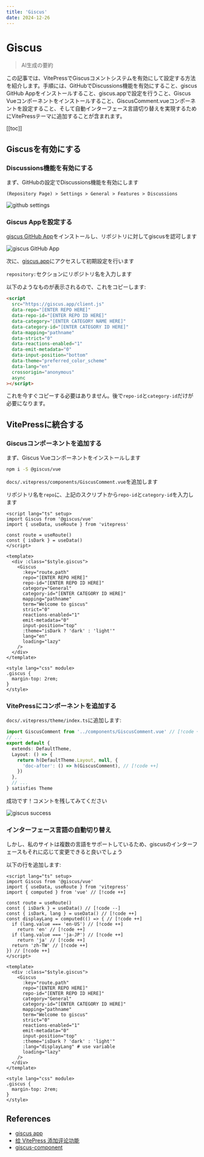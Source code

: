 ```yaml
---
title: 'Giscus'
date: 2024-12-26
---
```


# Giscus

> AI生成の要約

<!-- excerpt -->

この記事では、VitePressでGiscusコメントシステムを有効にして設定する方法を紹介します。手順には、GitHubでDiscussions機能を有効にすること、giscus GitHub Appをインストールすること、giscus.appで設定を行うこと、Giscus Vueコンポーネントをインストールすること、GiscusComment.vueコンポーネントを設定すること、そして自動インターフェース言語切り替えを実現するためにVitePressテーマに追加することが含まれます。

<!-- excerpt -->

[[toc]]

## Giscusを有効にする

### Discussions機能を有効にする

まず、GitHubの設定でDiscussions機能を有効にします

`(Repository Page) > Settings > General > Features > Discussions`

![github settings](https://i.imgur.com/v7sIMLn.png)

### Giscus Appを設定する

[giscus GitHub App](https://github.com/apps/giscus)をインストールし、リポジトリに対してgiscusを認可します

![giscus GitHub App](https://i.imgur.com/w0pAO3E.png)

次に、[giscus.app](https://giscus.app/)にアクセスして初期設定を行います

`repository:`セクションにリポジトリ名を入力します

以下のようなものが表示されるので、これをコピーします:

```html
<script
  src="https://giscus.app/client.js"
  data-repo="[ENTER REPO HERE]"
  data-repo-id="[ENTER REPO ID HERE]"
  data-category="[ENTER CATEGORY NAME HERE]"
  data-category-id="[ENTER CATEGORY ID HERE]"
  data-mapping="pathname"
  data-strict="0"
  data-reactions-enabled="1"
  data-emit-metadata="0"
  data-input-position="bottom"
  data-theme="preferred_color_scheme"
  data-lang="en"
  crossorigin="anonymous"
  async
></script>
```

これを今すぐコピーする必要はありません。後で`repo-id`と`category-id`だけが必要になります。

## VitePressに統合する

### Giscusコンポーネントを追加する

まず、Giscus Vueコンポーネントをインストールします

```bash
npm i -S @giscus/vue
```

`docs/.vitepress/components/GiscusComment.vue`を追加します

リポジトリ名を`repo`に、上記のスクリプトから`repo-id`と`category-id`を入力します

```vue
<script lang="ts" setup>
import Giscus from '@giscus/vue'
import { useData, useRoute } from 'vitepress'

const route = useRoute()
const { isDark } = useData()
</script>

<template>
  <div :class="$style.giscus">
    <Giscus
      :key="route.path"
      repo="[ENTER REPO HERE]"
      repo-id="[ENTER REPO ID HERE]"
      category="General"
      category-id="[ENTER CATEGORY ID HERE]"
      mapping="pathname"
      term="Welcome to giscus"
      strict="0"
      reactions-enabled="1"
      emit-metadata="0"
      input-position="top"
      :theme="isDark ? 'dark' : 'light'"
      lang="en"
      loading="lazy"
    />
  </div>
</template>

<style lang="css" module>
.giscus {
  margin-top: 2rem;
}
</style>
```

### VitePressにコンポーネントを追加する

`docs/.vitepress/theme/index.ts`に追加します:

```typescript
import GiscusComment from '../components/GiscusComment.vue' // [!code ++]
// ...
export default {
  extends: DefaultTheme,
  Layout: () => {
    return h(DefaultTheme.Layout, null, {
      'doc-after': () => h(GiscusComment), // [!code ++]
    })
  },
  // ...
} satisfies Theme
```

成功です！コメントを残してみてください

![giscus success](https://i.imgur.com/gMzwIAZ.png)

### インターフェース言語の自動切り替え

しかし、私のサイトは複数の言語をサポートしているため、giscusのインターフェースもそれに応じて変更できると良いでしょう

以下の行を追加します:

```vue
<script lang="ts" setup>
import Giscus from '@giscus/vue'
import { useData, useRoute } from 'vitepress'
import { computed } from 'vue' // [!code ++]

const route = useRoute()
const { isDark } = useData() // [!code --]
const { isDark, lang } = useData() // [!code ++]
const displayLang = computed(() => { // [!code ++]
  if (lang.value === 'en-US') // [!code ++]
    return 'en' // [!code ++]
  if (lang.value === 'ja-JP') // [!code ++]
    return 'ja' // [!code ++]
  return 'zh-TW' // [!code ++]
}) // [!code ++]
</script>

<template>
  <div :class="$style.giscus">
    <Giscus
      :key="route.path"
      repo="[ENTER REPO HERE]"
      repo-id="[ENTER REPO ID HERE]"
      category="General"
      category-id="[ENTER CATEGORY ID HERE]"
      mapping="pathname"
      term="Welcome to giscus"
      strict="0"
      reactions-enabled="1"
      emit-metadata="0"
      input-position="top"
      :theme="isDark ? 'dark' : 'light'"
      :lang="displayLang" # use variable
      loading="lazy"
    />
  </div>
</template>

<style lang="css" module>
.giscus {
  margin-top: 2rem;
}
</style>
```

## References

- [giscus app](https://giscus.app/)
- [给 VitePress 添加评论功能](https://site.quteam.com/technology/front-end/vitepress-comment/)
- [giscus-component](https://github.com/giscus/giscus-component)
